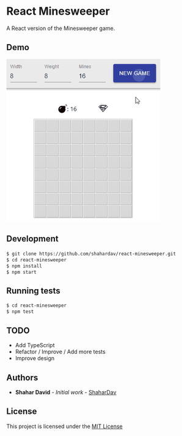 # React Minesweeper

A React version of the Minesweeper game.

## Demo

![](react-minesweeper-demo.gif)

## Development

```
$ git clone https://github.com/shahardav/react-minesweeper.git
$ cd react-minesweeper
$ npm install
$ npm start
```

## Running tests

```
$ cd react-minesweeper
$ npm test
```

## TODO
* Add TypeScript
* Refactor / Improve / Add more tests
* Improve design

## Authors

* **Shahar David** - *Initial work* - [ShaharDav](https://github.com/ShaharDav)


## License

This project is licensed under the [MIT License](http://opensource.org/licenses/MIT)
